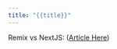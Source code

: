```yaml
---
title: "{{title}}"
---
```


Remix vs NextJS: ([Article Here](https://remix.run/blog/remix-vs-next?utm_campaign=thisweekinreact&utm_medium=email&utm_source=Revue%20newsletter))
